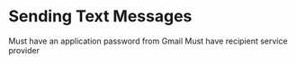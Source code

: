 # Sending Text Messages

Must have an application password from Gmail
Must have recipient service provider
